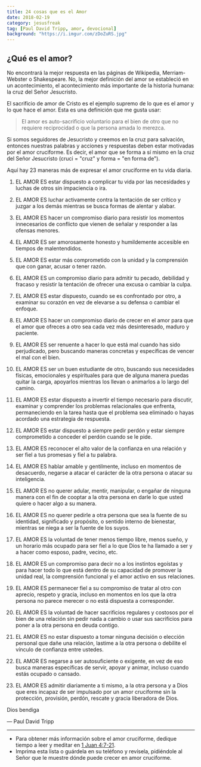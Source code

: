 ```yaml
---
title: 24 cosas que es el Amor
date: 2018-02-19
category: jesusfreak
tag: [Paul David Tripp, amor, devocional]
background: "https://i.imgur.com/zDoZuRS.jpg"
---
```


## ¿Qué es el amor?

No encontrará la mejor respuesta en las páginas de Wikipedia, Merriam-Webster o Shakespeare. No, la mejor definición del amor se estableció en un acontecimiento, el acontecimiento más importante de la historia humana: la cruz del Señor Jesucristo.

El sacrificio de amor de Cristo es el ejemplo supremo de lo que es el amor y lo que hace el amor. Esta es una definición que me gusta usar:

> El amor es auto-sacrificio voluntario para el bien de otro que no requiere reciprocidad o que la persona amada lo merezca.

Si somos seguidores de Jesucristo y creemos en la cruz para salvación, entonces nuestras palabras y acciones y respuestas deben estar motivadas por el amor cruciforme. Es decir, el amor que se forma a sí mismo en la cruz del Señor Jesucristo (cruci = "cruz" y forma = "en forma de").

Aquí hay 23 maneras más de expresar el amor cruciforme en tu vida diaria.

1. EL AMOR ES estar dispuesto a complicar tu vida por las necesidades y luchas de otros sin impaciencia o ira.

2. EL AMOR ES luchar activamente contra la tentación de ser crítico y juzgar a los demás mientras se busca formas de alentar y alabar.

3. EL AMOR ES hacer un compromiso diario para resistir los momentos innecesarios de conflicto que vienen de señalar y responder a las ofensas menores.

4. EL AMOR ES ser amorosamente honesto y humildemente accesible en tiempos de malentendidos.

5. EL AMOR ES estar más comprometido con la unidad y la comprensión que con ganar, acusar o tener razón.

6. EL AMOR ES un compromiso diario para admitir tu pecado, debilidad y fracaso y resistir la tentación de ofrecer una excusa o cambiar la culpa.

7. EL AMOR ES estar dispuesto, cuando se es confrontado por otro, a examinar su corazón en vez de elevarse a su defensa o cambiar el enfoque.

8. EL AMOR ES hacer un compromiso diario de crecer en el amor para que el amor que ofreces a otro sea cada vez más desinteresado, maduro y paciente.

9. EL AMOR ES ser renuente a hacer lo que está mal cuando has sido perjudicado, pero buscando maneras concretas y específicas de vencer el mal con el bien.

10. EL AMOR ES ser un buen estudiante de otro, buscando sus necesidades físicas, emocionales y espirituales para que de alguna manera puedas quitar la carga, apoyarlos mientras los llevan o animarlos a lo largo del camino.

11. EL AMOR ES estar dispuesto a invertir el tiempo necesario para discutir, examinar y comprender los problemas relacionales que enfrenta, permaneciendo en la tarea hasta que el problema sea eliminado o hayas acordado una estrategia de respuesta.

12. EL AMOR ES estar dispuesto a siempre pedir perdón y estar siempre comprometido a conceder el perdón cuando se le pide.

13. EL AMOR ES reconocer el alto valor de la confianza en una relación y ser fiel a tus promesas y fiel a tu palabra.

14. EL AMOR ES hablar amable y gentilmente, incluso en momentos de desacuerdo, negarse a atacar el carácter de la otra persona o atacar su inteligencia.

15. EL AMOR ES no querer adular, mentir, manipular, o engañar de ninguna manera con el fin de cooptar a la otra persona en darle lo que usted quiere o hacer algo a su manera.

16. EL AMOR ES no querer pedirle a otra persona que sea la fuente de su identidad, significado y propósito, o sentido interno de bienestar, mientras se niega a ser la fuente de los suyos.

17. EL AMOR ES la voluntad de tener menos tiempo libre, menos sueño, y un horario más ocupado para ser fiel a lo que Dios te ha llamado a ser y a hacer como esposo, padre, vecino, etc.

18. EL AMOR ES un compromiso para decir no a los instintos egoístas y para hacer todo lo que está dentro de su capacidad de promover la unidad real, la comprensión funcional y el amor activo en sus relaciones.

19. EL AMOR ES permanecer fiel a su compromiso de tratar al otro con aprecio, respeto y gracia, incluso en momentos en los que la otra persona no parece merecer o no está dispuesta a corresponder.

20. EL AMOR ES la voluntad de hacer sacrificios regulares y costosos por el bien de una relación sin pedir nada a cambio o usar sus sacrificios para poner a la otra persona en deuda contigo.

21. EL AMOR ES no estar dispuesto a tomar ninguna decisión o elección personal que dañe una relación, lastime a la otra persona o debilite el vínculo de confianza entre ustedes.

22. EL AMOR ES negarse a ser autosuficiente o exigente, en vez de eso busca maneras específicas de servir, apoyar y animar, incluso cuando estás ocupado o cansado.

23. EL AMOR ES admitir diariamente a ti mismo, a la otra persona y a Dios que eres incapaz de ser impulsado por un amor cruciforme sin la protección, provisión, perdón, rescate y gracia liberadora de Dios.

Dios bendiga

— Paul David Tripp

---

- Para obtener más información sobre el amor cruciforme, dedique tiempo a leer y meditar en [1 Juan 4:7-21](https://www.biblegateway.com/passage/?search=1+Juan+4%3A7-21&version=RVR1960).
- Imprima esta lista o guárdela en su teléfono y revísela, pidiéndole al Señor que le muestre dónde puede crecer en amor cruciforme.
